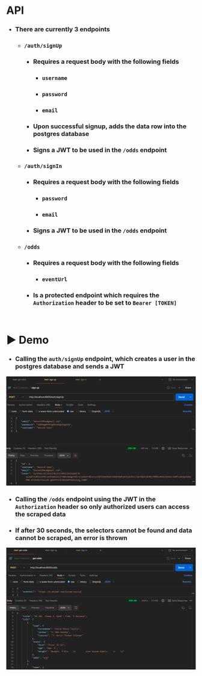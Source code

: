 # API
- ### There are currently 3 endpoints
	- ### `/auth/signUp`
		- ### Requires a request body with the following fields
			- ### `username`
			- ### `password`
			- ### `email`
		- ### Upon successful signup, adds the data row into the postgres database
		- ### Signs a JWT to be used in the `/odds` endpoint

	- ### `/auth/signIn`
		- ### Requires a request body with the following fields
			- ### `password`
			- ### `email`
		- ### Signs a JWT to be used in the `/odds` endpoint

	- ### `/odds`
		- ### Requires a request body with the following fields
			- ### `eventUrl`
		- ### Is a protected endpoint which requires the `Authorization` header to be set to `Bearer [TOKEN]`

<br>

# ▶️ Demo
- ### Calling the `auth/signUp` endpoint, which creates a user in the postgres database and sends a JWT
![](../res/apiDemo1.png)

- ### Calling the `/odds` endpoint using the JWT in the `Authorization` header so only authorized users can access the scraped data

- ### If after 30 seconds, the selectors cannot be found and data cannot be scraped, an error is thrown
![](../res/apiDemo2.png)